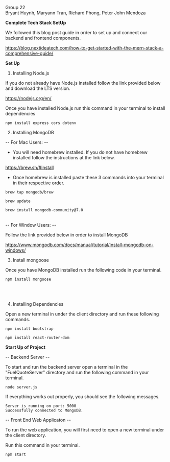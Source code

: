 Group 22\
Bryant Huynh, Maryann Tran, Richard Phong, Peter John Mendoza

**Complete Tech Stack SetUp**

We followed this blog post guide in order to set up and connect our backend and frontend components.

https://blog.nextideatech.com/how-to-get-started-with-the-mern-stack-a-comprehensive-guide/


**Set Up**

1. Installing Node.js

If you do not already have Node.js installed follow the link provided below and download the LTS version.

https://nodejs.org/en/

Once you have installed Node.js run this command in your terminal to install dependencies

```shell
npm install express cors dotenv
```

2. Installing MongoDB

-- For Mac Users: -- 

- You will need homebrew installed. If you do not have homebrew installed follow the instructions at the link below.

https://brew.sh/#install

- Once homebrew is installed paste these 3 commands into your terminal in their respective order.
```shell
brew tap mongodb/brew
```
```shell
brew update
```
```shell
brew install mongodb-community@7.0
```

<br>
-- For Window Users: -- 

Follow the link provided below in order to install MongoDB

https://www.mongodb.com/docs/manual/tutorial/install-mongodb-on-windows/


3. Install mongoose

Once you have MongoDB installed run the following code in your terminal.

```shell
npm install mongoose
```
<br>
<br>

4. Installing Dependencies

Open a new terminal in under the client directory and run these following commands.

```shell
npm install bootstrap 
```

```shell
npm install react-router-dom 
```

**Start Up of Project**

-- Backend Server -- 

To start and run the backend server open a terminal in the "FuelQuoteServer" directory and run the following command in your terminal.

```shell
node server.js
```

If everything works out properly, you should see the following messages.

```shell
Server is running on port: 5000
Successfully connected to MongoDB.
```

-- Front End Web Applicaton -- 

To run the web application, you will first need to open a new terminal under the client directory.

Run this command in your terminal.

```shell
npm start
```
